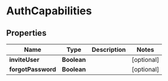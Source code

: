 

# AuthCapabilities


## Properties

Name | Type | Description | Notes
------------ | ------------- | ------------- | -------------
**inviteUser** | **Boolean** |  |  [optional]
**forgotPassword** | **Boolean** |  |  [optional]



